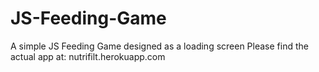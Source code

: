 # JS-Feeding-Game
A simple JS Feeding Game designed as a loading screen
Please find the actual app at:
nutrifilt.herokuapp.com
